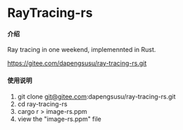 # RayTracing-rs

#### 介绍
Ray tracing in one weekend, implemennted in Rust.

https://gitee.com/dapengsusu/ray-tracing-rs.git


#### 使用说明

1.  git clone git@gitee.com:dapengsusu/ray-tracing-rs.git
2.  cd ray-tracing-rs
3.  cargo r > image-rs.ppm
4.  view the "image-rs.ppm" file

